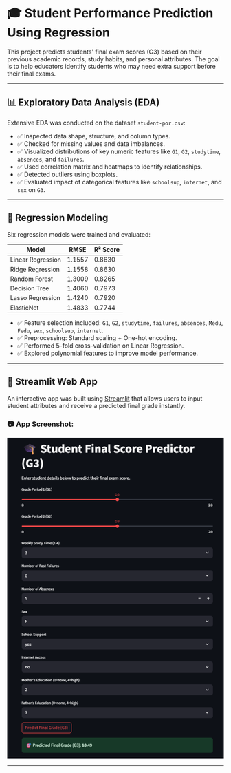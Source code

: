 # 🎓 Student Performance Prediction Using Regression

This project predicts students' final exam scores (G3) based on their previous academic records, study habits, and personal attributes. The goal is to help educators identify students who may need extra support before their final exams.

---

## 📊 Exploratory Data Analysis (EDA)

Extensive EDA was conducted on the dataset `student-por.csv`:

- ✅ Inspected data shape, structure, and column types.
- ✅ Checked for missing values and data imbalances.
- ✅ Visualized distributions of key numeric features like `G1`, `G2`, `studytime`, `absences`, and `failures`.
- ✅ Used correlation matrix and heatmaps to identify relationships.
- ✅ Detected outliers using boxplots.
- ✅ Evaluated impact of categorical features like `schoolsup`, `internet`, and `sex` on `G3`.

---

## 🔢 Regression Modeling

Six regression models were trained and evaluated:

| Model              | RMSE     | R² Score |
|-------------------|----------|----------|
| Linear Regression | 1.1557   | 0.8630   |
| Ridge Regression  | 1.1558   | 0.8630   |
| Random Forest     | 1.3009   | 0.8265   |
| Decision Tree     | 1.4060   | 0.7973   |
| Lasso Regression  | 1.4240   | 0.7920   |
| ElasticNet        | 1.4833   | 0.7744   |

- ✅ Feature selection included: `G1`, `G2`, `studytime`, `failures`, `absences`, `Medu`, `Fedu`, `sex`, `schoolsup`, `internet`.
- ✅ Preprocessing: Standard scaling + One-hot encoding.
- ✅ Performed 5-fold cross-validation on Linear Regression.
- ✅ Explored polynomial features to improve model performance.

---

## 🚀 Streamlit Web App

An interactive app was built using [Streamlit](https://streamlit.io/) that allows users to input student attributes and receive a predicted final grade instantly.

### 📷 App Screenshot:
![Streamlit UI Screenshot](Project\screenshots\streamlit_ui.png.png) 

---
